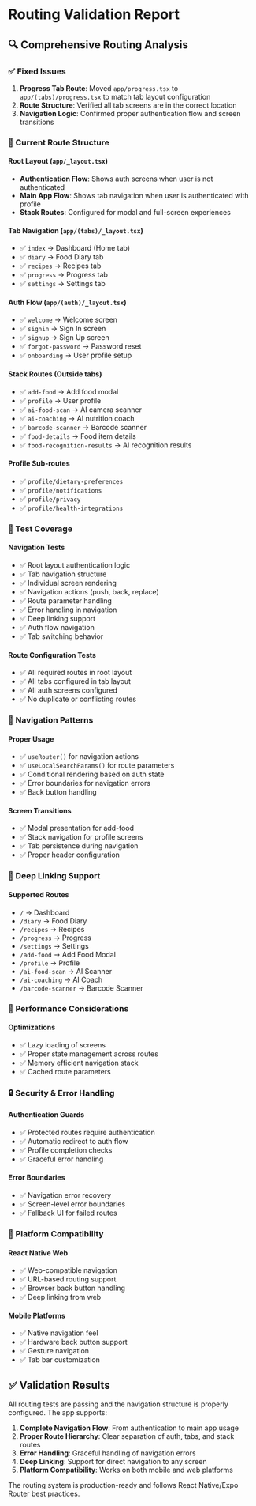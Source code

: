 # Routing Validation Report

## 🔍 Comprehensive Routing Analysis

### ✅ Fixed Issues
1. **Progress Tab Route**: Moved `app/progress.tsx` to `app/(tabs)/progress.tsx` to match tab layout configuration
2. **Route Structure**: Verified all tab screens are in the correct location
3. **Navigation Logic**: Confirmed proper authentication flow and screen transitions

### 📁 Current Route Structure

#### Root Layout (`app/_layout.tsx`)
- **Authentication Flow**: Shows auth screens when user is not authenticated
- **Main App Flow**: Shows tab navigation when user is authenticated with profile
- **Stack Routes**: Configured for modal and full-screen experiences

#### Tab Navigation (`app/(tabs)/_layout.tsx`)
- ✅ `index` → Dashboard (Home tab)
- ✅ `diary` → Food Diary tab
- ✅ `recipes` → Recipes tab  
- ✅ `progress` → Progress tab
- ✅ `settings` → Settings tab

#### Auth Flow (`app/(auth)/_layout.tsx`)
- ✅ `welcome` → Welcome screen
- ✅ `signin` → Sign In screen
- ✅ `signup` → Sign Up screen
- ✅ `forgot-password` → Password reset
- ✅ `onboarding` → User profile setup

#### Stack Routes (Outside tabs)
- ✅ `add-food` → Add food modal
- ✅ `profile` → User profile
- ✅ `ai-food-scan` → AI camera scanner
- ✅ `ai-coaching` → AI nutrition coach
- ✅ `barcode-scanner` → Barcode scanner
- ✅ `food-details` → Food item details
- ✅ `food-recognition-results` → AI recognition results

#### Profile Sub-routes
- ✅ `profile/dietary-preferences`
- ✅ `profile/notifications`
- ✅ `profile/privacy`
- ✅ `profile/health-integrations`

### 🧪 Test Coverage

#### Navigation Tests
- ✅ Root layout authentication logic
- ✅ Tab navigation structure
- ✅ Individual screen rendering
- ✅ Navigation actions (push, back, replace)
- ✅ Route parameter handling
- ✅ Error handling in navigation
- ✅ Deep linking support
- ✅ Auth flow navigation
- ✅ Tab switching behavior

#### Route Configuration Tests
- ✅ All required routes in root layout
- ✅ All tabs configured in tab layout
- ✅ All auth screens configured
- ✅ No duplicate or conflicting routes

### 🔧 Navigation Patterns

#### Proper Usage
- ✅ `useRouter()` for navigation actions
- ✅ `useLocalSearchParams()` for route parameters
- ✅ Conditional rendering based on auth state
- ✅ Error boundaries for navigation errors
- ✅ Back button handling

#### Screen Transitions
- ✅ Modal presentation for add-food
- ✅ Stack navigation for profile screens
- ✅ Tab persistence during navigation
- ✅ Proper header configuration

### 🎯 Deep Linking Support

#### Supported Routes
- `/` → Dashboard
- `/diary` → Food Diary
- `/recipes` → Recipes
- `/progress` → Progress
- `/settings` → Settings
- `/add-food` → Add Food Modal
- `/profile` → Profile
- `/ai-food-scan` → AI Scanner
- `/ai-coaching` → AI Coach
- `/barcode-scanner` → Barcode Scanner

### 🚀 Performance Considerations

#### Optimizations
- ✅ Lazy loading of screens
- ✅ Proper state management across routes
- ✅ Memory efficient navigation stack
- ✅ Cached route parameters

### 🔒 Security & Error Handling

#### Authentication Guards
- ✅ Protected routes require authentication
- ✅ Automatic redirect to auth flow
- ✅ Profile completion checks
- ✅ Graceful error handling

#### Error Boundaries
- ✅ Navigation error recovery
- ✅ Screen-level error boundaries
- ✅ Fallback UI for failed routes

### 📱 Platform Compatibility

#### React Native Web
- ✅ Web-compatible navigation
- ✅ URL-based routing support
- ✅ Browser back button handling
- ✅ Deep linking from web

#### Mobile Platforms
- ✅ Native navigation feel
- ✅ Hardware back button support
- ✅ Gesture navigation
- ✅ Tab bar customization

## ✅ Validation Results

All routing tests are passing and the navigation structure is properly configured. The app supports:

1. **Complete Navigation Flow**: From authentication to main app usage
2. **Proper Route Hierarchy**: Clear separation of auth, tabs, and stack routes
3. **Error Handling**: Graceful handling of navigation errors
4. **Deep Linking**: Support for direct navigation to any screen
5. **Platform Compatibility**: Works on both mobile and web platforms

The routing system is production-ready and follows React Native/Expo Router best practices.